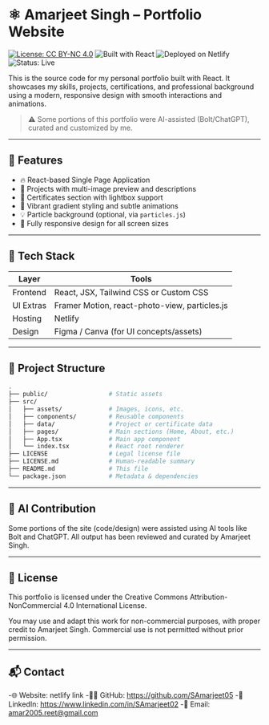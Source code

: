 # ⚛️ Amarjeet Singh – Portfolio Website

[![License: CC BY-NC 4.0](https://img.shields.io/badge/license-CC%20BY--NC%204.0-lightgrey.svg)](https://creativecommons.org/licenses/by-nc/4.0/)
![Built with React](https://img.shields.io/badge/Built%20With-React-blue)
![Deployed on Netlify](https://img.shields.io/badge/Deployed-Netlify-brightgreen)
![Status: Live](https://img.shields.io/badge/Status-Live-green)

This is the source code for my personal portfolio built with React. It showcases my skills, projects, certifications, and professional background using a modern, responsive design with smooth interactions and animations.

> ⚠️ Some portions of this portfolio were AI-assisted (Bolt/ChatGPT), curated and customized by me.

---

## 🌟 Features

- 🔥 React-based Single Page Application
- 💼 Projects with multi-image preview and descriptions
- 📜 Certificates section with lightbox support
- 🌈 Vibrant gradient styling and subtle animations
- 💡 Particle background (optional, via `particles.js`)
- 📱 Fully responsive design for all screen sizes

---

## 🔧 Tech Stack

| Layer     | Tools                                  |
|-----------|----------------------------------------|
| Frontend  | React, JSX, Tailwind CSS or Custom CSS |
| UI Extras | Framer Motion, react-photo-view, particles.js |
| Hosting   | Netlify                                |
| Design    | Figma / Canva (for UI concepts/assets) |

---

## 📁 Project Structure

```bash
.
├── public/                 # Static assets
├── src/
│   ├── assets/             # Images, icons, etc.
│   ├── components/         # Reusable components
│   ├── data/               # Project or certificate data
│   ├── pages/              # Main sections (Home, About, etc.)
│   ├── App.tsx             # Main app component
│   └── index.tsx           # React root renderer
├── LICENSE                 # Legal license file
├── LICENSE.md              # Human-readable summary
├── README.md               # This file
└── package.json            # Metadata & dependencies
```
---

## 🧠 AI Contribution
Some portions of the site (code/design) were assisted using AI tools like Bolt and ChatGPT. All output has been reviewed and curated by Amarjeet Singh.

---

## 📄 License

This portfolio is licensed under the Creative Commons Attribution-NonCommercial 4.0 International License.

You may use and adapt this work for non-commercial purposes, with proper credit to Amarjeet Singh. Commercial use is not permitted without prior permission.

---

## 📬 Contact

-🌐 Website: netlify link
-🧑‍💻 GitHub: https://github.com/SAmarjeet05
-💼 LinkedIn: https://www.linkedin.com/in/SAmarjeet02
-📧 Email: amar2005.reet@gmail.com
